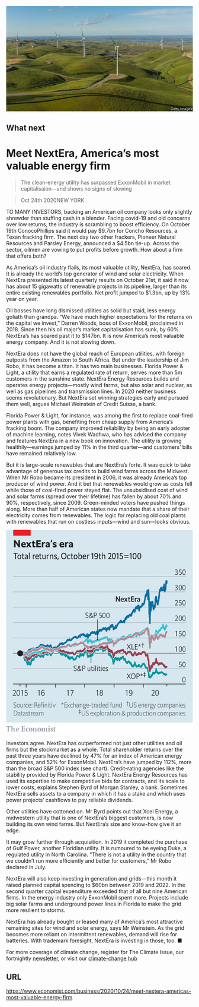 ![](./images/20201024_WBP502.jpg)

## What next

# Meet NextEra, America’s most valuable energy firm

> The clean-energy utility has surpassed ExxonMobil in market capitalisaion—and shows no signs of slowing

> Oct 24th 2020NEW YORK

TO MANY INVESTORS, backing an American oil company looks only slightly shrewder than stuffing cash in a blender. Facing covid-19 and old concerns over low returns, the industry is scrambling to boost efficiency. On October 19th ConocoPhillips said it would pay $9.7bn for Concho Resources, a Texan fracking firm. The next day two other frackers, Pioneer Natural Resources and Parsley Energy, announced a $4.5bn tie-up. Across the sector, oilmen are vowing to put profits before growth. How about a firm that offers both?

As America’s oil industry flails, its most valuable utility, NextEra, has soared. It is already the world’s top generator of wind and solar electricity. When NextEra presented its latest quarterly results on October 21st, it said it now has about 15 gigawatts of renewable projects in its pipeline, larger than its entire existing renewables portfolio. Net profit jumped to $1.3bn, up by 13% year on year.

Oil bosses have long dismissed utilities as solid but staid, less energy goliath than grandpa. “We have much higher expectations for the returns on the capital we invest,” Darren Woods, boss of ExxonMobil, proclaimed in 2018. Since then his oil major’s market capitalisation has sunk, by 60%. NextEra’s has soared past it to $147bn. It is now America’s most valuable energy company. And it is not slowing down. 

NextEra does not have the global reach of European utilities, with foreign outposts from the Amazon to South Africa. But under the leadership of Jim Robo, it has become a titan. It has two main businesses. Florida Power & Light, a utility that earns a regulated rate of return, serves more than 5m customers in the sunshine state. NextEra Energy Resources builds and operates energy projects—mostly wind farms, but also solar and nuclear, as well as gas pipelines and transmission lines. In 2020 neither business seems revolutionary. But NextEra set winning strategies early and pursued them well, argues Michael Weinstein of Credit Suisse, a bank.

Florida Power & Light, for instance, was among the first to replace coal-fired power plants with gas, benefiting from cheap supply from America’s fracking boom. The company improved reliability by being an early adopter of machine learning, notes Vivek Wadhwa, who has advised the company and features NextEra in a new book on innovation. The utility is growing healthily—earnings jumped by 11% in the third quarter—and customers’ bills have remained relatively low. 

But it is large-scale renewables that are NextEra’s forte. It was quick to take advantage of generous tax credits to build wind farms across the Midwest. When Mr Robo became its president in 2006, it was already America’s top producer of wind power. And it bet that renewables would grow as costs fell while those of coal-fired power stayed flat. The unsubsidised cost of wind and solar farms (spread over their lifetime) has fallen by about 70% and 90%, respectively, since 2009. Green-minded voters have pushed things along. More than half of American states now mandate that a share of their electricity comes from renewables. The logic for replacing old coal plants with renewables that run on costless inputs—wind and sun—looks obvious. 



![](./images/20201024_WBC195.png)

Investors agree. NextEra has outperformed not just other utilities and oil firms but the stockmarket as a whole. Total shareholder returns over the past three years have declined by 47% for an index of American energy companies, and 52% for ExxonMobil. NextEra’s have jumped by 112%, more than the broad S&P 500 index (see chart). Credit-rating agencies like the stability provided by Florida Power & Light. NextEra Energy Resources has used its expertise to make competitive bids for contracts, and its scale to lower costs, explains Stephen Byrd of Morgan Stanley, a bank. Sometimes NextEra sells assets to a company in which it has a stake and which uses power projects’ cashflows to pay reliable dividends.

Other utilities have cottoned on. Mr Byrd points out that Xcel Energy, a midwestern utility that is one of NextEra’s biggest customers, is now building its own wind farms. But NextEra’s size and know-how give it an edge. 

It may grow further through acquisition. In 2019 it completed the purchase of Gulf Power, another Floridian utility. It is rumoured to be eyeing Duke, a regulated utility in North Carolina. “There is not a utility in the country that we couldn’t run more efficiently and better for customers,” Mr Robo declared in July. 

NextEra will also keep investing in generation and grids—this month it raised planned capital spending to $60bn between 2019 and 2022. In the second quarter capital expenditure exceeded that of all but nine American firms. In the energy industry only ExxonMobil spent more. Projects include big solar farms and underground power lines in Florida to make the grid more resilient to storms.

NextEra has already bought or leased many of America’s most attractive remaining sites for wind and solar energy, says Mr Weinstein. As the grid becomes more reliant on intermittent renewables, demand will rise for batteries. With trademark foresight, NextEra is investing in those, too. ■

For more coverage of climate change, register for The Climate Issue, our fortnightly [newsletter](https://www.economist.com//theclimateissue/), or visit our [climate-change hub](https://www.economist.com//news/2020/04/24/the-economists-coverage-of-climate-change)

## URL

https://www.economist.com/business/2020/10/24/meet-nextera-americas-most-valuable-energy-firm

